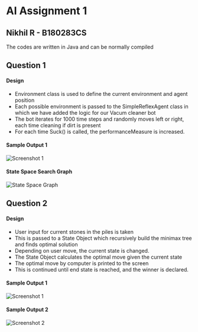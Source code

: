 # AI Assignment 1

## Nikhil R - B180283CS

The codes are written in Java and can be normally compiled

## Question 1

#### Design
- Environment class is used to define the current environment and agent position
- Each possible environment is passed to the SimpleReflexAgent class in which we have added the logic for our Vacum cleaner bot
- The bot iterates for 1000 time steps and randomly moves left or right, each time cleaning if dirt is present
- For each time Suck() is called, the performanceMeasure is increased.

#### Sample Output 1
![Screenshot 1](/Q1/ss1.png)

#### State  Space Search Graph
![State Space Graph](/Q1/StateSpaceSearchGraph.png)

## Question 2

#### Design
- User input for current stones in the piles is taken
- This is passed to a State Object which recursively build the minimax tree and finds optimal solution
- Depending on user move, the current state is changed.
- The State Object calculates the optimal move given the current state
- The optimal move by computer is printed to the screen
- This is continued until end state is reached, and the winner is declared.

#### Sample Output 1
![Screenshot 1](/Q2/ss1.png)

#### Sample Output 2
![Screenshot 2](/Q2/ss2.png)

